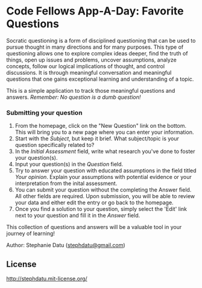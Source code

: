 # Code Fellows App-A-Day: Favorite Questions

Socratic questioning is a form of disciplined questioning that can be used to pursue thought in many directions and for many purposes. This type of questioning allows one to explore complex ideas deeper, find the truth of things, open up issues and problems, uncover assumptions, analyze concepts, follow our logical implications of thought, and control discussions. It is through meaningful conversation and meaningful questions that one gains exceptional learning and understanding of a topic.

This is a simple application to track those meaningful questions and answers. _Remember: No question is a dumb question!_


### Submitting your question  
  1. From the homepage, click on the "New Question" link on the bottom. This will bring you to a new page where you can enter your information.  
  2. Start with the *Subject*, but keep it brief. What subject/topic is your question specifically related to?  
  3. In the *Initial Assessment* field, write what research you've done to foster your question(s).  
  4. Input your question(s) in the *Question* field.
  5. Try to answer your question with educated assumptions in the field titled *Your opinion*. Explain your assumptions with potential evidence or your interpretation from the inital assessment.
  6. You can submit your question without the completing the Answer field. All other fields are required. Upon submission, you will be able to review your data and either edit the entry or go back to the homepage.
  7. Once you find a solution to your question, simply select the 'Edit' link next to your question and fill it in the *Answer* field.


This collection of questions and answers will be a valuable tool in your journey of learning!

Author: Stephanie Datu (stephdatu@gmail.com)

## License

http://stephdatu.mit-license.org/
